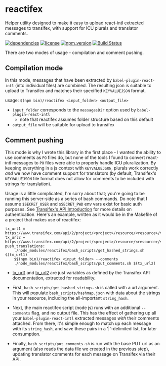 # reactifex

Helper utility designed to make it easy to upload react-intl extracted messages to transifex, with support for ICU plurals and translator comments.

[![dependencies](https://img.shields.io/badge/dependencies-none-brightgreen.svg)](reactifex)
[![license](https://img.shields.io/npm/l/reactifex.svg)](reactifex)
[![npm_version](https://img.shields.io/npm/v/reactifex.svg)](reactifex)
[![Build Status](https://github.com/openedx/reactifex/workflows/Node%20CI/badge.svg?branch=master)](https://github.com/openedx/reactifex/actions?query=workflow%3A%22Node+CI%22)

There are two modes of usage - compilation and comment pushing.

## Compilation mode

In this mode, messages that have been extracted by `babel-plugin-react-intl` (into individual files) are combined. The resulting json is suitable to upload to Transifex and matches their specified `KEYVALUEJSON` format.

usage: `$(npm bin)/reactifex <input_folder> <output_file>`
  - `input_folder` corresponds to the `messagesDir` option used by `babel-plugin-react-intl`
    - note that reactifex assumes folder structure based on this default
  - `output_file` will be suitable for upload to transifex

## Comment pushing

This mode is why I wrote this library in the first place - I wanted the ability to use comments as `PO` files do, but none of the tools I found to convert react-intl messages to `PO` files were able to properly handle ICU pluralization. By keeping everything in a js context with `KEYVALUEJSON`, plurals work correctly *and* we now have comment support for translators (by default, Transifex's `KEYVALUEJSON` file format does not allow for comments to be included with strings for translation).

Usage is a little complicated, I'm sorry about that; you're going to be running this server-side as a series of bash commands. Do note that I assume `$SECRET_USER` and `$SECRET_PWD` env vars exist for basic auth purposes. See [Transifex's API Introduction](https://docs.transifex.com/api/introduction) for more details on authentication. Here's an example, written as it would be in the Makefile of a project that makes use of reactifex:

```
tx_url1 = https://www.transifex.com/api/2/project/<project>/resource/<resource>/translation/<default_language_code>/strings/
tx_url2 = https://www.transifex.com/api/2/project/<project>/resource/<resource>/source/
push_translations:
    ./node_modules/reactifex/bash_scripts/get_hashed_strings.sh $(tx_url1)
    $$(npm bin)/reactifex <input_folder> --comments
    ./node_modules/reactifex/bash_scripts/put_comments.sh $(tx_url2)
```

  - [tx_url1](https://docs.transifex.com/api/translation-strings#identifying-strings-using-hashes) and [tx_url2](https://docs.transifex.com/api/resource-strings) are just variables as defined by the Transifex API documentation, extracted for readability.

  - First, `bash_scripts/get_hashed_strings.sh` is called with a url argument. This will populate `bash_scripts/hashmap.json` with data about the strings in your resource, including the all-important `string_hash`.

  - Next, the main reactifex script (node js) runs with an additional `--comments` flag, and no output file. This has the effect of gathering up all your `babel-plugin-react-intl` extracted messages *with* their comments attached. From there, it's simple enough to match up each message with its `string_hash`, and save these pairs in a '|'-delimited list, for later consumption.

  - Finally, `bash_scripts/put_comments.sh` is run with the base PUT url as an argument (also reads the data file we created in the previous step), updating translator comments for each message on Transifex via their API.
